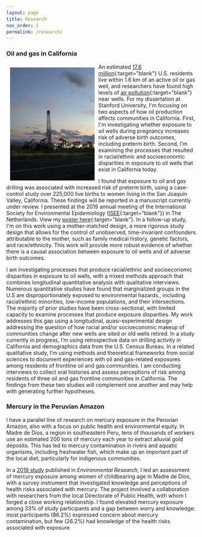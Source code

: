 ```yaml
---
layout: page
title: Research
nav_order: 2
permalink: /research/
---
```


### Oil and gas in California

<img src="/images/oil_rig.jpeg" alt="" align="left" width="225" height="300" style="padding: 10px;"> An estimated [17.6 million](https://www.ncbi.nlm.nih.gov/pmc/articles/PMC5783652/){:target="blank"} U.S. residents live within 1.6 km of an active oil or gas well, and researchers have found high levels of [air pollution](https://www.sciencedirect.com/science/article/pii/S0048969712001933?via%3Dihub){:target="blank"} near wells. For my dissertation at Stanford University, I'm focusing on two aspects of how oil production affects communities in California. First, I'm investigating whether exposure to oil wells during pregnancy increases risk of adverse birth outcomes, including preterm birth. Second, I'm examining the processes that resulted in racial/ethnic and socioeconomic disparities in exposure to oil wells that exist in California today.

I found that exposure to oil and gas drilling was associated with increased risk of preterm birth, using a case-control study over 225,000 live births to women living in the San Joaquin Valley, California. These findings will be reported in a manuscript currently under review. I presented at the 2019 annual meeting of the International Society for Environmental Epidemiology ([ISEE](https://isee2019.org/){:target="blank"}) in The Netherlands. View my [poster here](https://djxgonzalez.github.io/research/201908_isee/isee_poster_final.png){:target="blank"}. In a follow-up study, I'm on this work using a mother-matched design, a more rigorous study design that allows for the control of unobserved, time-invariant confounders attributable to the mother, such as family medical history, genetic factors, and race/ethnicity. This work will provide more robust evidence of whether there is a causal association between exposure to oil wells and of adverse birth outcomes.

I am investigating processes that produce racial/ethnic and socioeconomic disparities in exposure to oil wells, with a mixed methods approach that combines longitudinal quantitative analysis with qualitative interviews. Numerous quantitative studies have found that marginalized groups in the U.S are disproportionately exposed to environmental hazards., including racial/ethnic minorities, low-income populations, and their intersections. The majority of prior studies have been cross-sectional, with limited capacity to examine processes that produce exposure disparities. My work addresses this gap using a longitudinal, quasi-experimental design addressing the question of how racial and/or socioeconomic makeup of communities change after new wells are sited or old wells retired. In a study currently in progress, I’m using retrospective data on drilling activity in California and demographics data from the U.S. Census Bureau. In a related qualitative study, I’m using methods and theoretical frameworks from social sciences to document experiences with oil and gas-related exposures among residents of frontline oil and gas communities. I am conducting interviews to collect oral histories and assess perceptions of risk among residents of three oil and gas frontline communities in California. The findings from these two studies will complement one another and may help with generating further hypotheses.

### Mercury in the Peruvian Amazon

I have a parallel line of research on mercury exposure in the Peruvian Amazon, also with a focus on public health and environmental equity. In Madre de Dios, a region in southeastern Peru, tens of thousands of workers use an estimated 200 tons of mercury each year to extract alluvial gold deposits. This has led to mercury contamination in rivers and aquatic organisms, including freshwater fish, which make up an important part of the local diet, particularly for indigenous communities.

In a [2019 study](https://www.sciencedirect.com/science/article/abs/pii/S0013935119305833) published in *Environmental Research*, I led an assessment of mercury exposure among women of childbearing age in Madre de Dios, with a survey instrument that investigated knowledge and perceptions of health risks associated with mercury. The project involved a collaboration with researchers from the local Directorate of Public Health, with whom I forged a close working relationship. I found elevated mercury exposure among 33% of study participants and a gap between worry and knowledge: most participants (86.2%) expressed concern about mercury contamination, but few (26.2%) had knowledge of the health risks associated with exposure
